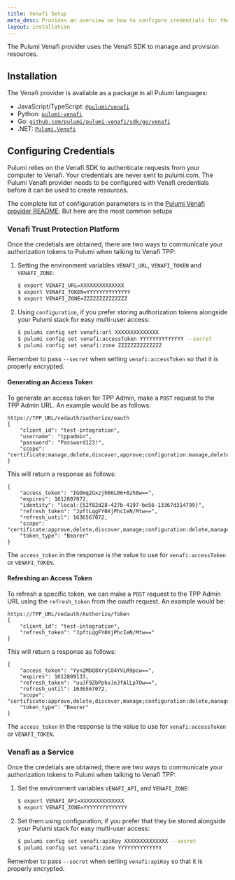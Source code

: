 ```yaml
---
title: Venafi Setup
meta_desc: Provides an overview on how to configure credentials for the Pulumi Venafi Provider.
layout: installation
---
```


The Pulumi Venafi provider uses the Venafi SDK to manage and provision resources.

## Installation

The Venafi provider is available as a package in all Pulumi languages:

* JavaScript/TypeScript: [`@pulumi/venafi`](https://www.npmjs.com/package/@pulumi/venafi)
* Python: [`pulumi-venafi`](https://pypi.org/project/pulumi-venafi/)
* Go: [`github.com/pulumi/pulumi-venafi/sdk/go/venafi`](https://github.com/pulumi/pulumi-venafi)
* .NET: [`Pulumi.Venafi`](https://www.nuget.org/packages/Pulumi.Venafi)

## Configuring Credentials

Pulumi relies on the Venafi SDK to authenticate requests from your computer to Venafi. Your credentials are never sent
to pulumi.com.
The Pulumi Venafi provider needs to be configured with Venafi credentials
before it can be used to create resources.

The complete list of
configuration parameters is in the [Pulumi Venafi provider README](https://github.com/pulumi/pulumi-venafi/blob/master/README.md). But here
are the most common setups

### Venafi Trust Protection Platform

Once the credetials are obtained, there are two ways to communicate your authorization tokens to Pulumi when talking to Venafi TPP:

1. Setting the environment variables `VENAFI_URL`, `VENAFI_TOKEN` and `VENAFI_ZONE`:

    ```bash
    $ export VENAFI_URL=XXXXXXXXXXXXXX
    $ export VENAFI_TOKEN=YYYYYYYYYYYYYY
    $ export VENAFI_ZONE=ZZZZZZZZZZZZZZ
    ```

2. Using `configuration`, if you prefer storing authorization tokens alongside your Pulumi stack for easy multi-user access:

    ```bash
    $ pulumi config set venafi:url XXXXXXXXXXXXXX
    $ pulumi config set venafi:accessToken YYYYYYYYYYYYYY --secret
    $ pulumi config set venafi:zone ZZZZZZZZZZZZZZ
    ```

Remember to pass `--secret` when setting `venafi:accessToken` so that it is properly encrypted.

#### Generating an Access Token

To generate an access token for TPP Admin, make a `POST` request to the TPP Admin URL. An example would be as
follows:

```
https://TPP_URL/vedauth/authorize/oauth
{
    "client_id": "test-integration",
    "username": "tppadmin",
    "password": "Password123!",
    "scope": "certificate:manage,delete,discover,approve;configuration:manage,delete"
}
```

This will return a response as follows:

```
{
    "access_token": "IGDmq2Gxzjh66L06+8zh8w==",
    "expires": 1612807072,
    "identity": "local:{52f82d28-427b-4197-be56-13367d314799}",
    "refresh_token": "JpftLqgFY0XjPhcIeN/Mtw==",
    "refresh_until": 1636567072,
    "scope": "certificate:approve,delete,discover,manage;configuration:delete,manage",
    "token_type": "Bearer"
}
```

The `access_token` in the response is the value to use for `venafi:accessToken` or `VENAFI_TOKEN`.

#### Refreshing an Access Token

To refresh a specific token, we can make a `POST` request to the TPP Admin URL using the `refresh_token` from the oauth
request. An example would be:

```
https://TPP_URL/vedauth/Authorize/Token
{
    "client_id": "test-integration",
    "refresh_token": "JpftLqgFY0XjPhcIeN/Mtw=="
}
```

This will return a response as follows:

```
{
    "access_token": "Yyn2MbQ8XryCO4YVLR9pcw==",
    "expires": 1612809133,
    "refresh_token": "uuJF9ZbPphvJeJfAlLpTOw==",
    "refresh_until": 1636567072,
    "scope": "certificate:approve,delete,discover,manage;configuration:delete,manage",
    "token_type": "Bearer"
}
```

The `access_token` in the response is the value to use for `venafi:accessToken` or `VENAFI_TOKEN`.

### Venafi as a Service

Once the credetials are obtained, there are two ways to communicate your authorization tokens to Pulumi when talking to Venafi TPP:

1. Set the environment variables `VENAFI_API`, and `VENAFI_ZONE`:

    ```bash
    $ export VENAFI_API=XXXXXXXXXXXXXX
    $ export VENAFI_ZONE=YYYYYYYYYYYYYY
    ```

2. Set them using configuration, if you prefer that they be stored alongside your Pulumi stack for easy multi-user access:

    ```bash
    $ pulumi config set venafi:apiKey XXXXXXXXXXXXXX --secret
    $ pulumi config set venafi:zone YYYYYYYYYYYYYY
    ```

Remember to pass `--secret` when setting `venafi:apiKey` so that it is properly encrypted.
